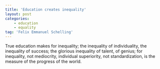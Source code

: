```yaml
---
title: 'Education creates inequality'
layout: post
categories:
    - education
    - equality
tag: 'Felix Emmanuel Schelling'
---
```


True education makes for inequality; the inequality of individuality, the inequality of success; the glorious inequality of talent, of genius; for inequality, not mediocrity, individual superiority, not standardization, is the measure of the progress of the world.